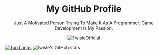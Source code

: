 <p align="center">
  <h1 align="center">My GitHub Profile</h1>
  <p align="center">Just A Motivated Person Trying To Make It As A Programmer. Game Development Is My Passion.</p>
</p>

<div>
  <p align="Center"> <img src="https://komarev.com/ghpvc/?username=TwisleOfficial&label=Profile%20views&color=0e75b6&style=flat" alt="TwisleOfficial" /> </p>
</div>
 
[![Top Langs](https://github-readme-stats.vercel.app/api/top-langs/?username=TwisleOfficial\&layout=compact&theme=dark)](https://github.com/TwisleOfficial/github-readme-stats)
![twisle's GitHub stats](https://github-readme-stats.vercel.app/api?username=TwisleOfficial&show_icons=true&theme=dark)
  

